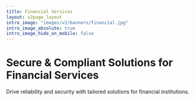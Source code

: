 ```yaml
---
title: Financial Services
layout: v2page_layout
intro_image: "images/v2/banners/financial.jpg"
intro_image_absolute: true
intro_image_hide_on_mobile: false
---
```


# Secure & Compliant Solutions for Financial Services

Drive reliability and security with tailored solutions for financial institutions.
